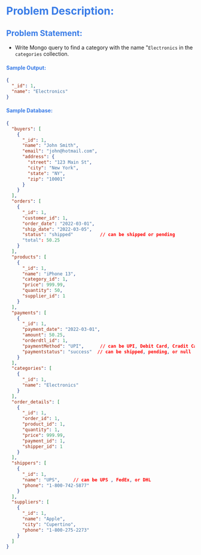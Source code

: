 <h1 style="color:#397ce7">Problem Description:</h1>

<h2 style="color:#397ce7">Problem Statement:</h2>

- Write Mongo query to find a category with the name "`Electronics` in the `categories` collection.

<h4 style="color:#397ce7">Sample Output:</h4>

```json
{
  "_id": 1,
  "name": "Electronics"
}
```

<h4 style="color:#397ce7">Sample Database:</h4>

```json
{
  "buyers": [
    {
      "_id": 1,
      "name": "John Smith",
      "email": "john@hotmail.com",
      "address": {
        "street": "123 Main St",
        "city": "New York",
        "state": "NY",
        "zip": "10001"
      }
    }
  ],
  "orders": [
    {
      "_id": 1,
      "customer_id": 1,
      "order_date": "2022-03-01",
      "ship_date": "2022-03-05",
      "status": "shipped"          // can be shipped or pending
      "total": 50.25
    }
  ],
  "products": [
    {
      "_id": 1,
      "name": "iPhone 13",
      "category_id": 1,
      "price": 999.99,
      "quantity": 50,
      "supplier_id": 1
    }
  ],
  "payments": [
    {
      "_id": 1,
      "payment_date": "2022-03-01",
      "amount": 50.25,
      "orderdtl_id": 1,
      "paymentMethod": "UPI",      // can be UPI, Debit Card, Cradit Card, COD or net banking
      "paymentstatus": "success"  // can be shipped, pending, or null
    }
  ],
  "categories": [
    {
      "_id": 1,
      "name": "Electronics"
    }
  ],
  "order_details": [
    {
      "_id": 1,
      "order_id": 1,
      "product_id": 1,
      "quantity": 1,
      "price": 999.99,
      "payment_id": 1,
      "shipper_id": 1
    }
  ],
  "shippers": [
    {
      "_id": 1,
      "name": "UPS",     // can be UPS , FedEx, or DHL
      "phone": "1-800-742-5877"
    }
  ],
  "suppliers": [
    {
      "_id": 1,
      "name": "Apple",
      "city": "Cupertino",
      "phone": "1-800-275-2273"
    }
  ]
}
```
